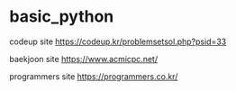 # basic_python
codeup site
https://codeup.kr/problemsetsol.php?psid=33

baekjoon site
https://www.acmicpc.net/

programmers site
https://programmers.co.kr/
